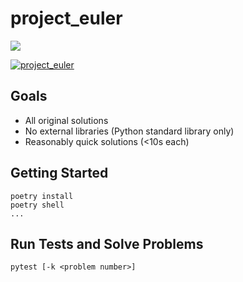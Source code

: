 # project_euler

[![](http://projecteuler.net/profile/mconigliaro.png)](http://projecteuler.net)

[![project_euler](https://circleci.com/gh/mconigliaro/project_euler.svg?style=svg)](https://circleci.com/gh/mconigliaro/project_euler)

## Goals

- All original solutions
- No external libraries (Python standard library only)
- Reasonably quick solutions (&lt;10s each)

## Getting Started

    poetry install
    poetry shell
    ...

## Run Tests and Solve Problems

    pytest [-k <problem number>]
